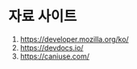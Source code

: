# 자료 사이트

1. <https://developer.mozilla.org/ko/>
2. <https://devdocs.io/>
3. <https://caniuse.com/>
